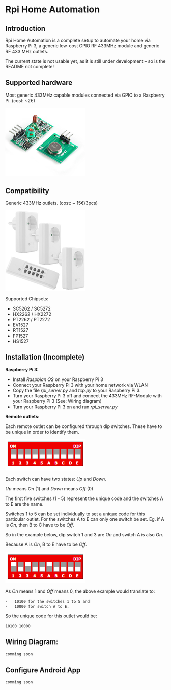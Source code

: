 Rpi Home Automation
======

Introduction
------------

Rpi Home Automation is a complete setup to automate your home via Raspberry Pi 3, a generic low-cost GPIO RF 433MHz module and generic RF 433 MHz outlets.

The current state is not usable yet, as it is still under development – so is the README not complete!

Supported hardware
------------

Most generic 433MHz capable modules connected via GPIO to a Raspberry Pi. (cost: ~2€)

<img src="readme/433MHzRF.png" width="50%" height="50%">

Compatibility
------------

Generic 433MHz outlets. (cost: ~ 15€/3pcs)

<img src="readme/433MHzoutlet.png" width="50%" height="50%">

Supported Chipsets:

-   SC5262 / SC5272
-   HX2262 / HX2272
-   PT2262 / PT2272
-   EV1527
-   RT1527
-   FP1527
-   HS1527

Installation (Incomplete)
------------

**Raspberry Pi 3:**

-   Install *Raspbian OS* on your Raspberry Pi 3
-   Connect your Raspberry Pi 3 with your home network via WLAN
-   Copy the file *rpi\_server.py* and *tcp.py* to your Raspberry Pi 3.
-   Turn your Raspberry Pi 3 off and connect the 433MHz RF-Module with your Raspberry Pi 3 (See: Wiring diagram)
-   Turn your Raspberry Pi 3 on and run *rpi\_server.py*

**Remote outlets:**

Each remote outlet can be configured through dip switches. These have to be unique in order to identify them.

<img src="readme/dipswitch.png" width="50%" height="50%">

Each switch can have two states: *Up* and *Down*.

*Up* means *On* (1) and *Down* means *Off* (0)

The first five switches (1 - 5) represent the unique code and the switches A to E are the name.

Switches 1 to 5 can be set individually to set a unique code for this particular outlet. For the switches A to E can only one switch be set. Eg. if A is *On,* then B to C have to be *Off*.

So in the example below, dip switch 1 and 3 are *On* and switch A is also *On*.

Because A is *On*, B to E have to be *Off*.

<img src="readme/dipswitch_example.png" width="50%" height="50%">

As *On* means 1 and *Off* means 0, the above example would translate to:
```
-   10100 for the switches 1 to 5 and
-   10000 for switch A to E.
```
So the unique code for this outlet would be:
```
10100 10000
```

Wiring Diagram:
---------------
```
comming soon
```

Configure Android App
---------------------
```
comming soon
```